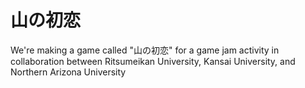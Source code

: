 # 山の初恋
We're making a game called "山の初恋" for a game jam activity in collaboration between Ritsumeikan University, Kansai University, and Northern Arizona University
